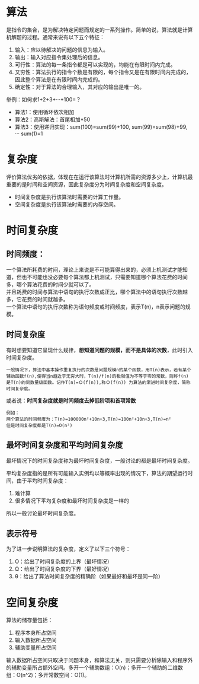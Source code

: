 # 算法
是指令的集合，是为解决特定问题而规定的一系列操作。简单的说，算法就是计算机解题的过程。通常来说有以下五个特征：
1. 输入：应以待解决的问题的信息为输入。
2. 输出：输入对应指令集处理后的信息。
3. 可行性：算法的每一条指令都是可以实现的，均能在有限时间内完成。
4. 又穷性：算法执行的指令个数是有限的，每个指令又是在有限时间内完成的，因此整个算法是在有限时间内完成的。
5. 确定性：对于算法的合理输入，其对应的输出是唯一的。

举例：如何求1+2+3+···+100=？
* 算法1：使用循环依次相加
* 算法2：高斯解法：首尾相加*50
* 算法3：使用递归实现：sum(100)=sum(99)+100, sum(99)=sum(98)+99, ··· sum(1)=1

# 复杂度
评价算法优劣的依据，体现在在运行该算法时计算机所需的资源多少上，计算机最重要的是时间和空间资源，因此复杂度分为时间复杂度和空间复杂度。
* 时间复杂度是执行该算法时需要的计算工作量。
* 空间复杂度是执行该算法时需要的内存空间。


# 时间复杂度

## 时间频度：
一个算法所耗费的时间，理论上来说是不可能算得出来的，必须上机测试才能知道，但也不可能也没必要每个算法都上机测试，只需要知道哪个算法花费的时间多，哪个算法花费的时间少就可以了。<br>
并且耗费的时间与算法中语句的执行次数成正比，哪个算法中的语句执行次数越多，它花费的时间就越多。<br>
一个算法中语句的执行次数称为语句频度或时间频度，表示T(n)，n表示问题的规模。

## 时间复杂度
有时想要知道它呈现什么规律，**想知道问题的规模，而不是具体的次数**，此时引入时间复杂度。
```
一般情况下，算法中基本操作重复执行的次数是问题规模n的某个函数，用T(n)表示，若有某个辅助函数f(n),使得当n趋近于无穷大时，T(n)/f(n)的极限值为不等于零的常数，则称f(n)是T(n)的同数量级函数。记作T(n)=Ｏ(f(n)),称Ｏ(f(n)) 为算法的渐进时间复杂度，简称时间复杂度。
```
或者说：**时间复杂度就是时间频度去掉低阶项和首项常数**
```
例如：
两个算法的时间频度为：T(n)=100000n²+10n+3,T(n)=100n²+10n+3,T(n)=n²
但是时间复杂度都是T(n)=O(n²)
```

## 最坏时间复杂度和平均时间复杂度
最坏情况下的时间复杂度称为最坏时间复杂度，一般讨论的都是最坏时间复杂度。

平均复杂度指的是所有可能输入实例均以等概率出现的情况下，算法的期望运行时间，由于平均时间复杂度：
1. 难计算
2. 很多情况下平均复杂度和最坏时间复杂度是一样的<br>

所以一般讨论最坏时间复杂度。

## 表示符号
为了进一步说明算法的复杂度，定义了以下三个符号：
1. O：给出了时间复杂度的上界（最坏情况）
2. Ω：给出了时间复杂度的下界（最好情况）
3. θ：给出了算法时间复杂度的精确阶（如果最好和最坏是同一阶）

# 空间复杂度
算法的储存量包括：
1. 程序本身所占空间
2. 输入数据所占空间
3. 辅助变量所占空间

输入数据所占空间只取决于问题本身，和算法无关，则只需要分析除输入和程序外的辅助变量所占额外空间。多开一个辅助数组：O(n)；多开一个辅助的二维数组：O(n^2)；多开常数空间：O(1)。